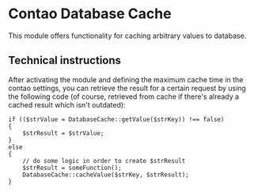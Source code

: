 # Contao Database Cache

This module offers functionality for caching arbitrary values to database.

## Technical instructions

After activating the module and defining the maximum cache time in the contao settings, you can retrieve the result for a certain request by using the following code (of course, retrieved from cache if there's already a cached result which isn't outdated):

```
if (($strValue = DatabaseCache::getValue($strKey)) !== false)
{
    $strResult = $strValue;
}
else
{
    // do some logic in order to create $strResult
    $strResult = someFunction();
    DatabaseCache::cacheValue($strKey, $strResult);
}
```